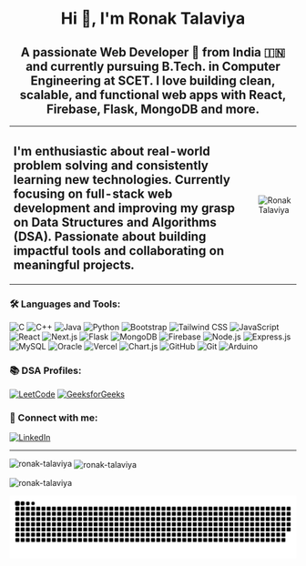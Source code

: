 <h1 align="center">Hi 👋, I'm Ronak Talaviya</h1>
<h2 align="center">A passionate Web Developer 🚀 from India 🇮🇳 and currently pursuing B.Tech. in Computer Engineering at SCET. I love building clean, scalable, and functional web apps with React, Firebase, Flask, MongoDB and more.</h2>

<table>
  <tr>
    <td>
      <h2>
        I'm enthusiastic about real-world problem solving and consistently learning new technologies. Currently focusing on full-stack web development and improving my grasp on Data Structures and Algorithms (DSA). Passionate about building impactful tools and collaborating on meaningful projects.
      </h2>
    </td>
    <td>
      <img src="https://media.giphy.com/media/qgQUggAC3Pfv687qPC/giphy.gif" alt="Ronak Talaviya" width="500"/>
    </td>
  </tr>
</table>

<h3 align="left">🛠️ Languages and Tools:</h3>

![C](https://img.shields.io/badge/C-%2300599C.svg?style=for-the-badge&logo=c&logoColor=white)
![C++](https://img.shields.io/badge/C++-%2300599C.svg?style=for-the-badge&logo=c%2B%2B&logoColor=white)
![Java](https://img.shields.io/badge/Java-%23ED8B00.svg?style=for-the-badge&logo=openjdk&logoColor=white)
![Python](https://img.shields.io/badge/Python-%233776AB.svg?style=for-the-badge&logo=python&logoColor=white)
![Bootstrap](https://img.shields.io/badge/Bootstrap-%23563D7C.svg?style=for-the-badge&logo=bootstrap&logoColor=white)
![Tailwind CSS](https://img.shields.io/badge/Tailwind_CSS-%2338B2AC.svg?style=for-the-badge&logo=tailwind-css&logoColor=white)
![JavaScript](https://img.shields.io/badge/JavaScript-F7DF1E.svg?style=for-the-badge&logo=javascript&logoColor=black)
![React](https://img.shields.io/badge/React-%2320232A.svg?style=for-the-badge&logo=react&logoColor=%2361DAFB)
![Next.js](https://img.shields.io/badge/Next.js-black?style=for-the-badge&logo=next.js&logoColor=white)
![Flask](https://img.shields.io/badge/Flask-%23000.svg?style=for-the-badge&logo=flask&logoColor=white)
![MongoDB](https://img.shields.io/badge/MongoDB-%234ea94b.svg?style=for-the-badge&logo=mongodb&logoColor=white)
![Firebase](https://img.shields.io/badge/Firebase-%23039BE5.svg?style=for-the-badge&logo=firebase)
![Node.js](https://img.shields.io/badge/Node.js-6DA55F?style=for-the-badge&logo=node.js&logoColor=white)
![Express.js](https://img.shields.io/badge/Express.js-%23404d59.svg?style=for-the-badge&logo=express&logoColor=white)
![MySQL](https://img.shields.io/badge/MySQL-%2300f.svg?style=for-the-badge&logo=mysql&logoColor=white)
![Oracle](https://img.shields.io/badge/Oracle-F80000?style=for-the-badge&logo=oracle&logoColor=white)
![Vercel](https://img.shields.io/badge/Vercel-000000.svg?style=for-the-badge&logo=vercel&logoColor=white)
![Chart.js](https://img.shields.io/badge/Chart.js-FF6384?style=for-the-badge&logo=chartdotjs&logoColor=white)
![GitHub](https://img.shields.io/badge/GitHub-%23121011.svg?style=for-the-badge&logo=github&logoColor=white)
![Git](https://img.shields.io/badge/Git-%23F05032.svg?style=for-the-badge&logo=git&logoColor=white)
![Arduino](https://img.shields.io/badge/Arduino-%2300979D.svg?style=for-the-badge&logo=arduino&logoColor=white)

<h3 align="left">📚 DSA Profiles:</h3>

[![LeetCode](https://img.shields.io/badge/LeetCode-%23000000.svg?style=for-the-badge&logo=leetcode&logoColor=yellow)](https://leetcode.com/)
[![GeeksforGeeks](https://img.shields.io/badge/GeeksforGeeks-%2300FF00.svg?style=for-the-badge&logo=geeksforgeeks&logoColor=white)](https://www.geeksforgeeks.org/)

<h3 align="left">🤝 Connect with me:</h3>

[![LinkedIn](https://img.shields.io/badge/LinkedIn-%230077B5.svg?style=for-the-badge&logo=linkedin&logoColor=white)](https://www.linkedin.com/in/ronak-talaviya/)

---

<p>
  <img align="left" src="https://github-readme-stats.vercel.app/api/top-langs?username=Ronak501&show_icons=true&locale=en&layout=compact" alt="ronak-talaviya" />
</p>
<p>
  &nbsp;<img align="center" src="https://github-readme-stats.vercel.app/api?username=Ronak501&show_icons=true&locale=en" alt="ronak-talaviya" />
</p>
<p>
  <img align="center" src="https://github-readme-streak-stats.herokuapp.com/?user=Ronak501&" alt="ronak-talaviya" />
</p>

<picture>
  <source media="(prefers-color-scheme: dark)" srcset="https://raw.githubusercontent.com/Ronak501/Ronak501/output/github-snake-dark.svg" />
  <source media="(prefers-color-scheme: light)" srcset="https://raw.githubusercontent.com/Ronak501/Ronak501/output/github-snake.svg" />
  <img alt="github-snake" src="https://raw.githubusercontent.com/Ronak501/Ronak501/output/github-snake.svg" />
</picture>

